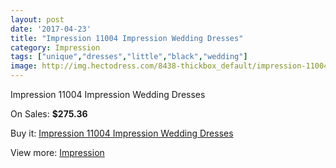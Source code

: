 ```yaml
---
layout: post
date: '2017-04-23'
title: "Impression 11004 Impression Wedding Dresses"
category: Impression
tags: ["unique","dresses","little","black","wedding"]
image: http://img.hectodress.com/8438-thickbox_default/impression-11004-impression-wedding-dresses.jpg
---
```

Impression 11004 Impression Wedding Dresses

On Sales: **$275.36**
<a href="https://www.hectodress.com/impression/4288-impression-11004-impression-wedding-dresses.html"><amp-img layout="responsive" width="600" height="600" src="//img.hectodress.com/8438-thickbox_default/impression-11004-impression-wedding-dresses.jpg" alt="Impression 11004 Impression Wedding Dresses 0" /></a>
<a href="https://www.hectodress.com/impression/4288-impression-11004-impression-wedding-dresses.html"><amp-img layout="responsive" width="600" height="600" src="//img.hectodress.com/8441-thickbox_default/impression-11004-impression-wedding-dresses.jpg" alt="Impression 11004 Impression Wedding Dresses 1" /></a>
<a href="https://www.hectodress.com/impression/4288-impression-11004-impression-wedding-dresses.html"><amp-img layout="responsive" width="600" height="600" src="//img.hectodress.com/8440-thickbox_default/impression-11004-impression-wedding-dresses.jpg" alt="Impression 11004 Impression Wedding Dresses 2" /></a>
<a href="https://www.hectodress.com/impression/4288-impression-11004-impression-wedding-dresses.html"><amp-img layout="responsive" width="600" height="600" src="//img.hectodress.com/8439-thickbox_default/impression-11004-impression-wedding-dresses.jpg" alt="Impression 11004 Impression Wedding Dresses 3" /></a>

Buy it: [Impression 11004 Impression Wedding Dresses](https://www.hectodress.com/impression/4288-impression-11004-impression-wedding-dresses.html "Impression 11004 Impression Wedding Dresses")

View more: [Impression](https://www.hectodress.com/48-impression "Impression")
